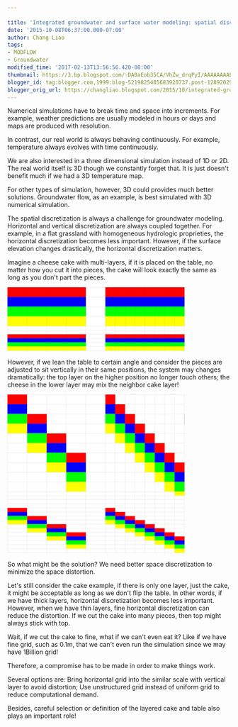 ```yaml
---
 
title: 'Integrated groundwater and surface water modeling: spatial discretization'
date: '2015-10-08T06:37:00.000-07:00'
author: Chang Liao
tags:
- MODFLOW
- Groundwater
modified_time: '2017-02-13T13:56:56.420-08:00'
thumbnail: https://3.bp.blogspot.com/-DA0aEob35CA/VhZw_drqPyI/AAAAAAAALk4/ni9qKZC46Rs/s72-c/spatial_discretization1.png
blogger_id: tag:blogger.com,1999:blog-5219825485683920737.post-1289202966362808038
blogger_orig_url: https://changliao.blogspot.com/2015/10/integrated-groundwater-and-surface-water-03.html
---
```


Numerical simulations have to break time and space into increments. For example, weather predictions are usually modeled in hours or days and maps are produced with resolution.

In contrast, our real world is always behaving continuously. For example, temperature always evolves with time continuously.

We are also interested in a three dimensional simulation instead of 1D or 2D. The real world itself is 3D though we constantly forget that. It is just doesn't benefit much if we had a 3D temperature map.


For other types of simulation, however, 3D could provides much better solutions.
Groundwater flow, as an example, is best simulated with 3D numerical simulation.

The spatial discretization is always a challenge for groundwater modeling. Horizontal and vertical discretization are always coupled together. For example, in a flat grassland with homogeneous hydrologic proprieties, the horizontal discretization becomes less important. However, if the surface elevation changes drastically, the horizontal discretization matters.

Imagine a cheese cake with multi-layers, if it is placed on the table, no matter how you cut it into pieces, the cake will look exactly the same as long as you don't part the pieces. 



![Figure 1](https://github.com/changliao/science/blob/main/_figure/numerical/spatial_discretization1.png?raw=true)


However, if we lean the table to certain angle and consider the pieces are adjusted to sit vertically in their same positions, the system may changes dramatically: the top layer on the higher position no longer touch others; the cheese in the lower layer may mix the neighbor cake layer!



![Figure 2](https://github.com/changliao/science/blob/main/_figure/numerical/spatial_discretization2.png?raw=true)


So what might be the solution? We need better space discretization to minimize the space distortion.

Let's still consider the cake example, if there is only one layer, just the cake, it might be acceptable as long as we don't flip the table. In other words, if we have thick layers, horizontal discretization becomes less important. However, when we have thin layers, fine horizontal discretization can reduce the distortion. If we cut the cake into many pieces, then top might always stick with top.

Wait, if we cut the cake to fine, what if we can't even eat it?
Like if we have fine grid, such as 0.1m, that we can't even run the simulation since we may have 1Billion grid!

Therefore, a compromise has to be made in order to make things work.

Several options are: 
Bring horizontal grid into the similar scale with vertical layer to avoid distortion; 
Use unstructured grid instead of uniform grid to reduce computational demand. 


Besides, careful selection or definition of the layered cake and table also plays an important role!